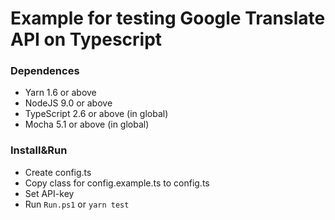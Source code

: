 # Example for testing Google Translate API on Typescript

### Dependences

- Yarn 1.6 or above   
- NodeJS 9.0 or above    
- TypeScript 2.6 or above (in global)    
- Mocha 5.1 or above (in global)     
  
### Install&Run

- Create config.ts  
- Copy class for config.example.ts to config.ts   
- Set API-key  
- Run `Run.ps1` or `yarn test`  
